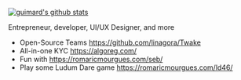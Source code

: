 [![guimard's github stats](https://github-readme-stats.vercel.app/api?username=romaricmourgues)](https://github.com/anuraghazra/github-readme-stats)

Entrepreneur, developer, UI/UX Designer, and more
- Open-Source Teams https://github.com/linagora/Twake
- All-in-one KYC https://algoreg.com/
- Fun with https://romaricmourgues.com/seb/
- Play some Ludum Dare game https://romaricmourgues.com/ld46/
